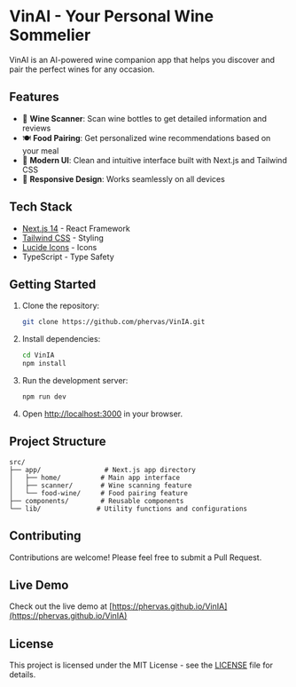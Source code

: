 # VinAI - Your Personal Wine Sommelier

VinAI is an AI-powered wine companion app that helps you discover and pair the perfect wines for any occasion.

## Features

- 🍷 **Wine Scanner**: Scan wine bottles to get detailed information and reviews
- 🍽️ **Food Pairing**: Get personalized wine recommendations based on your meal
- 📱 **Modern UI**: Clean and intuitive interface built with Next.js and Tailwind CSS
- 🎨 **Responsive Design**: Works seamlessly on all devices

## Tech Stack

- [Next.js 14](https://nextjs.org/) - React Framework
- [Tailwind CSS](https://tailwindcss.com/) - Styling
- [Lucide Icons](https://lucide.dev/) - Icons
- TypeScript - Type Safety

## Getting Started

1. Clone the repository:
   ```bash
   git clone https://github.com/phervas/VinIA.git
   ```

2. Install dependencies:
   ```bash
   cd VinIA
   npm install
   ```

3. Run the development server:
   ```bash
   npm run dev
   ```

4. Open [http://localhost:3000](http://localhost:3000) in your browser.

## Project Structure

```
src/
├── app/                # Next.js app directory
│   ├── home/          # Main app interface
│   ├── scanner/       # Wine scanning feature
│   └── food-wine/     # Food pairing feature
├── components/        # Reusable components
└── lib/              # Utility functions and configurations
```

## Contributing

Contributions are welcome! Please feel free to submit a Pull Request.

## Live Demo

Check out the live demo at [https://phervas.github.io/VinIA](https://phervas.github.io/VinIA)

## License

This project is licensed under the MIT License - see the [LICENSE](LICENSE) file for details.